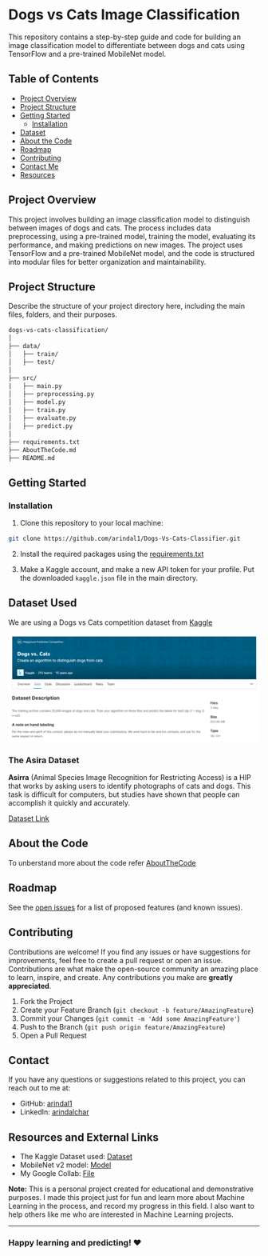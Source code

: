 
# Dogs vs Cats Image Classification

This repository contains a step-by-step guide and code for building an image classification model to differentiate between dogs and cats using TensorFlow and a pre-trained MobileNet model.

## Table of Contents

- [Project Overview](#project-overview)
- [Project Structure](#project-structure)
- [Getting Started](#getting-started)
  - [Installation](#installation)
- [Dataset](#dataset-used)
- [About the Code](#about-the-code)
- [Roadmap](#roadmap)
- [Contributing](#contributing)
- [Contact Me](#contact)
- [Resources](#resources-and-external-links)

## Project Overview

This project involves building an image classification model to distinguish between images of dogs and cats. The process includes data preprocessing, using a pre-trained model, training the model, evaluating its performance, and making predictions on new images. The project uses TensorFlow and a pre-trained MobileNet model, and the code is structured into modular files for better organization and maintainability.

## Project Structure

Describe the structure of your project directory here, including the main files, folders, and their purposes.

```
dogs-vs-cats-classification/
│
├── data/
│   ├── train/
│   ├── test/
│
├── src/
|   ├── main.py
│   ├── preprocessing.py
│   ├── model.py
│   ├── train.py
│   ├── evaluate.py
│   ├── predict.py
│
├── requirements.txt
├── AboutTheCode.md
├── README.md
```

## Getting Started

### Installation

1. Clone this repository to your local machine:

```bash
git clone https://github.com/arindal1/Dogs-Vs-Cats-Classifier.git
```

2. Install the required packages using the [requirements.txt](requirements.txt)

3. Make a Kaggle account, and make a new API token for your profile. Put the downloaded `kaggle.json` file in the main directory.

## Dataset Used

We are using a Dogs vs Cats competition dataset from [Kaggle](https://www.kaggle.com/)

![kaggle dataset](resources/s5.png)

### The Asira Dataset

**Asirra** (Animal Species Image Recognition for Restricting Access) is a HIP that works by asking users to identify photographs of cats and dogs. This task is difficult for computers, but studies have shown that people can accomplish it quickly and accurately. 

[Dataset Link](https://www.kaggle.com/competitions/dogs-vs-cats)

## About the Code

To unberstand more about the code refer [AboutTheCode](AboutTheCode.md)

## Roadmap

See the [open issues](https://github.com/arindal1/Dictionary-WebApp/issues) for a list of proposed features (and known issues).

## Contributing

Contributions are welcome! If you find any issues or have suggestions for improvements, feel free to create a pull request or open an issue.
Contributions are what make the open-source community an amazing place to learn, inspire, and create. Any contributions you make are **greatly appreciated**.

1. Fork the Project
2. Create your Feature Branch (`git checkout -b feature/AmazingFeature`)
3. Commit your Changes (`git commit -m 'Add some AmazingFeature'`)
4. Push to the Branch (`git push origin feature/AmazingFeature`)
5. Open a Pull Request

## Contact

If you have any questions or suggestions related to this project, you can reach out to me at:

- GitHub: [arindal1](https://github.com/arindal1)
- LinkedIn: [arindalchar](https://www.linkedin.com/in/arindalchar/)

## Resources and External Links

- The Kaggle Dataset used: [Dataset](https://www.kaggle.com/competitions/dogs-vs-cats)
- MobileNet v2 model: [Model](https://tfhub.dev/google/tf2-preview/mobilenet_v2/feature_vector/4)
- My Google Collab: [File](https://colab.research.google.com/drive/1eeuVHCfI963x5ehibpIO-x7uY4lw4bRG?usp=sharing)

**Note:** This is a personal project created for educational and demonstrative purposes. I made this project just for fun and learn more about Machine Learning in the process, and record my progress in this field. I also want to help others like me who are interested in Machine Learning projects.

---
### Happy learning and predicting! ❤️
